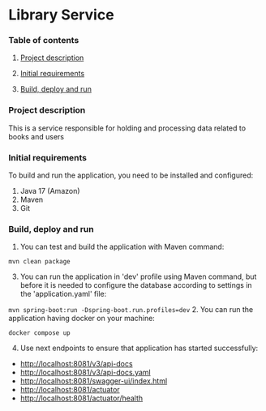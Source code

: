 # Library Service

### Table of contents

1. [ Project description ](#project-description)

2. [ Initial requirements ](#initial-requirements)

3. [ Build, deploy and run ](#Build-deploy-and-run)

### Project description

This is a service responsible for holding and processing data related to books and users

### Initial requirements

To build and run the application, you need to be installed and configured:

1. Java 17 (Amazon)
2. Maven
3. Git

### Build, deploy and run

1. You can test and build the application with Maven command:
   
`mvn clean package`

3. You can run the application in 'dev' profile using Maven command, but before it is needed to configure the database according to settings in the 'application.yaml' file:
   
`mvn spring-boot:run -Dspring-boot.run.profiles=dev`
2. You can run the application having docker on your machine:

`docker compose up`

4. Use next endpoints to ensure that application has started successfully:

- [http://localhost:8081/v3/api-docs](http://localhost:8081/v3/api-docs)
- [http://localhost:8081/v3/api-docs.yaml](http://localhost:8081/v3/api-docs)
- [http://localhost:8081/swagger-ui/index.html](http://localhost:8081/swagger-ui/index.html)
- [http://localhost:8081/actuator](http://localhost:8081/actuator)
- [http://localhost:8081/actuator/health](http://localhost:8081/actuator/health)